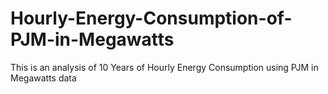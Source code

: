 # Hourly-Energy-Consumption-of-PJM-in-Megawatts
This is an analysis of 10 Years of Hourly Energy Consumption using PJM in Megawatts data
